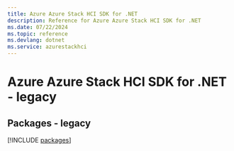 ```yaml
---
title: Azure Azure Stack HCI SDK for .NET
description: Reference for Azure Azure Stack HCI SDK for .NET
ms.date: 07/22/2024
ms.topic: reference
ms.devlang: dotnet
ms.service: azurestackhci
---
```

# Azure Azure Stack HCI SDK for .NET - legacy
## Packages - legacy
[!INCLUDE [packages](azure-stack-hci-index.md)]